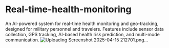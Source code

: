 # Real-time-health-monitoring
An AI-powered system for real-time health monitoring and geo-tracking, designed for military personnel and travelers. Features include sensor data collection, GPS tracking, AI-based health risk prediction, and multi-mode communication.
![Uploading Screenshot 2025-04-15 212701.png…]()
